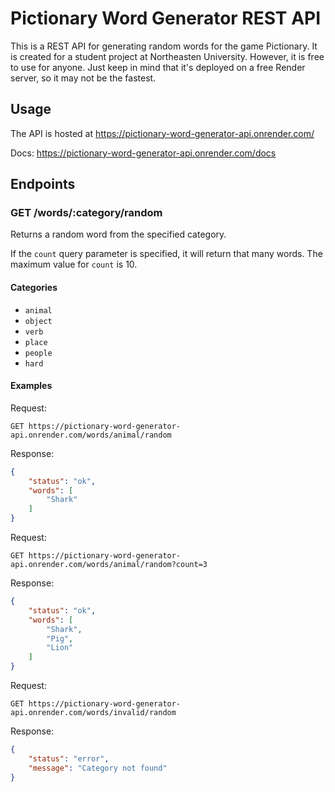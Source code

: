 # Pictionary Word Generator REST API

This is a REST API for generating random words for the game Pictionary. It is created for a student project at Northeasten University. However, it is free to use for anyone. Just keep in mind that it's deployed on a free Render server, so it may not be the fastest.

## Usage

The API is hosted at https://pictionary-word-generator-api.onrender.com/

Docs: https://pictionary-word-generator-api.onrender.com/docs

## Endpoints

### GET /words/:category/random

Returns a random word from the specified category.

If the `count` query parameter is specified, it will return that many words. The maximum value for `count` is 10.

#### Categories

- `animal`
- `object`
- `verb`
- `place`
- `people`
- `hard`

#### Examples

Request:

```
GET https://pictionary-word-generator-api.onrender.com/words/animal/random
```

Response:

```json
{
    "status": "ok",
    "words": [
        "Shark"
    ]
}
```

Request:

```
GET https://pictionary-word-generator-api.onrender.com/words/animal/random?count=3
```

Response:

```json
{
    "status": "ok",
    "words": [
        "Shark",
        "Pig",
        "Lion"
    ]
}
```

Request:

```
GET https://pictionary-word-generator-api.onrender.com/words/invalid/random
```

Response:

```json
{
    "status": "error",
    "message": "Category not found"
}
```

